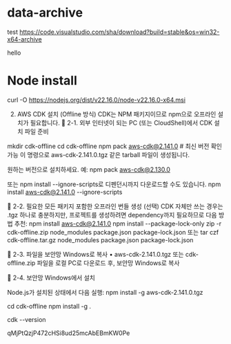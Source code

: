 # data-archive

test
https://code.visualstudio.com/sha/download?build=stable&os=win32-x64-archive

hello

# Node install 
curl -O https://nodejs.org/dist/v22.16.0/node-v22.16.0-x64.msi



2. AWS CDK 설치 (Offline 방식)
CDK는 NPM 패키지이므로 npm으로 오프라인 설치가 필요합니다.
🔹 2-1. 외부 인터넷이 되는 PC (또는 CloudShell)에서 CDK 설치 파일 준비

mkdir cdk-offline
cd cdk-offline
npm pack aws-cdk@2.141.0  # 최신 버전 확인 가능
이 명령으로 aws-cdk-2.141.0.tgz 같은 tarball 파일이 생성됩니다.

원하는 버전으로 설치하세요. 예: npm pack aws-cdk@2.130.0

또는 npm install --ignore-scripts로 디펜던시까지 다운로드할 수도 있습니다.
npm install aws-cdk@2.141.0 --ignore-scripts

🔹 2-2. 필요한 모든 패키지 포함한 오프라인 번들 생성 (선택)
CDK 자체만 쓰는 경우는 .tgz 하나로 충분하지만, 프로젝트를 생성하려면 dependency까지 필요하므로 다음 방법 추천:
npm install aws-cdk@2.141.0
npm install --package-lock-only
zip -r cdk-offline.zip node_modules package.json package-lock.json
또는 tar czf cdk-offline.tar.gz node_modules package.json package-lock.json

🔹 2-3. 파일을 보안망 Windows로 복사
	•	aws-cdk-2.141.0.tgz 또는 cdk-offline.zip 파일을 로컬 PC로 다운로드 후, 보안망 Windows로 복사

🔹 2-4. 보안망 Windows에서 설치

Node.js가 설치된 상태에서 다음 실행:
npm install -g aws-cdk-2.141.0.tgz

cd cdk-offline
npm install -g .


cdk --version

qMjPtQzjP472cHSi8ud25mcAbEBmKW0Pe













